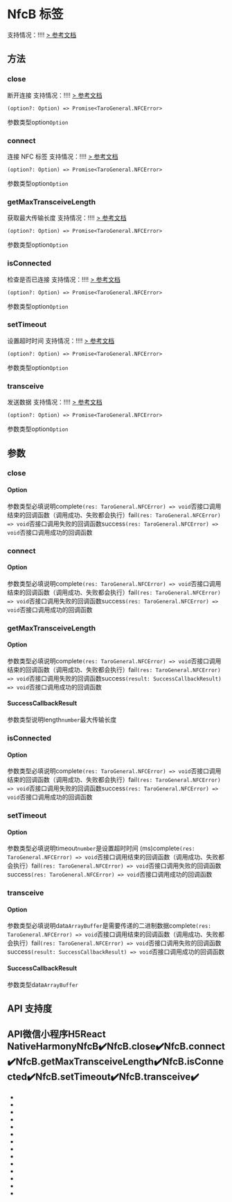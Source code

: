 # NfcB 标签
支持情况：!!!!
[> 参考文档
](https://developers.weixin.qq.com/miniprogram/dev/api/device/nfc/NfcB.html)
## 方法[​](NfcB.html#方法)
### close[​](NfcB.html#close)
断开连接
支持情况：!!!!
[> 参考文档
](https://developers.weixin.qq.com/miniprogram/dev/api/device/nfc/NfcB.close.html)
```tsx
(option?: Option) => Promise<TaroGeneral.NFCError>
```
参数类型option`Option`
### connect[​](NfcB.html#connect)
连接 NFC 标签
支持情况：!!!!
[> 参考文档
](https://developers.weixin.qq.com/miniprogram/dev/api/device/nfc/NfcB.connect.html)
```tsx
(option?: Option) => Promise<TaroGeneral.NFCError>
```
参数类型option`Option`
### getMaxTransceiveLength[​](NfcB.html#getmaxtransceivelength)
获取最大传输长度
支持情况：!!!!
[> 参考文档
](https://developers.weixin.qq.com/miniprogram/dev/api/device/nfc/NfcB.getMaxTransceiveLength.html)
```tsx
(option?: Option) => Promise<TaroGeneral.NFCError>
```
参数类型option`Option`
### isConnected[​](NfcB.html#isconnected)
检查是否已连接
支持情况：!!!!
[> 参考文档
](https://developers.weixin.qq.com/miniprogram/dev/api/device/nfc/NfcB.isConnected.html)
```tsx
(option?: Option) => Promise<TaroGeneral.NFCError>
```
参数类型option`Option`
### setTimeout[​](NfcB.html#settimeout)
设置超时时间
支持情况：!!!!
[> 参考文档
](https://developers.weixin.qq.com/miniprogram/dev/api/device/nfc/NfcB.setTimeout.html)
```tsx
(option?: Option) => Promise<TaroGeneral.NFCError>
```
参数类型option`Option`
### transceive[​](NfcB.html#transceive)
发送数据
支持情况：!!!!
[> 参考文档
](https://developers.weixin.qq.com/miniprogram/dev/api/device/nfc/NfcB.transceive.html)
```tsx
(option?: Option) => Promise<TaroGeneral.NFCError>
```
参数类型option`Option`
## 参数[​](NfcB.html#参数)
### close[​](NfcB.html#close-1)
#### Option[​](NfcB.html#option)
参数类型必填说明complete`(res: TaroGeneral.NFCError) => void`否接口调用结束的回调函数（调用成功、失败都会执行）fail`(res: TaroGeneral.NFCError) => void`否接口调用失败的回调函数success`(res: TaroGeneral.NFCError) => void`否接口调用成功的回调函数
### connect[​](NfcB.html#connect-1)
#### Option[​](NfcB.html#option-1)
参数类型必填说明complete`(res: TaroGeneral.NFCError) => void`否接口调用结束的回调函数（调用成功、失败都会执行）fail`(res: TaroGeneral.NFCError) => void`否接口调用失败的回调函数success`(res: TaroGeneral.NFCError) => void`否接口调用成功的回调函数
### getMaxTransceiveLength[​](NfcB.html#getmaxtransceivelength-1)
#### Option[​](NfcB.html#option-2)
参数类型必填说明complete`(res: TaroGeneral.NFCError) => void`否接口调用结束的回调函数（调用成功、失败都会执行）fail`(res: TaroGeneral.NFCError) => void`否接口调用失败的回调函数success`(result: SuccessCallbackResult) => void`否接口调用成功的回调函数
#### SuccessCallbackResult[​](NfcB.html#successcallbackresult)
参数类型说明length`number`最大传输长度
### isConnected[​](NfcB.html#isconnected-1)
#### Option[​](NfcB.html#option-3)
参数类型必填说明complete`(res: TaroGeneral.NFCError) => void`否接口调用结束的回调函数（调用成功、失败都会执行）fail`(res: TaroGeneral.NFCError) => void`否接口调用失败的回调函数success`(res: TaroGeneral.NFCError) => void`否接口调用成功的回调函数
### setTimeout[​](NfcB.html#settimeout-1)
#### Option[​](NfcB.html#option-4)
参数类型必填说明timeout`number`是设置超时时间 (ms)complete`(res: TaroGeneral.NFCError) => void`否接口调用结束的回调函数（调用成功、失败都会执行）fail`(res: TaroGeneral.NFCError) => void`否接口调用失败的回调函数success`(res: TaroGeneral.NFCError) => void`否接口调用成功的回调函数
### transceive[​](NfcB.html#transceive-1)
#### Option[​](NfcB.html#option-5)
参数类型必填说明data`ArrayBuffer`是需要传递的二进制数据complete`(res: TaroGeneral.NFCError) => void`否接口调用结束的回调函数（调用成功、失败都会执行）fail`(res: TaroGeneral.NFCError) => void`否接口调用失败的回调函数success`(result: SuccessCallbackResult) => void`否接口调用成功的回调函数
#### SuccessCallbackResult[​](NfcB.html#successcallbackresult-1)
参数类型data`ArrayBuffer`
## API 支持度[​](NfcB.html#api-支持度)
API微信小程序H5React NativeHarmonyNfcB✔️NfcB.close✔️NfcB.connect✔️NfcB.getMaxTransceiveLength✔️NfcB.isConnected✔️NfcB.setTimeout✔️NfcB.transceive✔️
- 

- 
- 
- 
- 
- 
- 

- 

- 
- 
- 
- 
- 
- 

-
